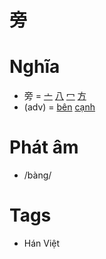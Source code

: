 # 旁

# Nghĩa
* 旁 = [亠](亠.md) [八](八.md) [冖](冖.md) [方](方.md)
* (adv) = [bên](bên.md) [cạnh](cạnh.md)

# Phát âm
* /bàng/

# Tags
* Hán Việt

